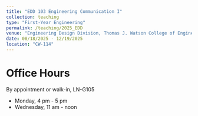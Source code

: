 ```yaml
---
title: "EDD 103 Engineering Communication I"
collection: teaching
type: "First-Year Engineering"
permalink: /teaching/2025_EDD
venue: "Engineering Design Division, Thomas J. Watson College of Engineering and Applied Science"
date: 08/18/2025 - 12/19/2025
location: "CW-114"
---
```


[//]: # (This is a comment)


Office Hours
======
By appointment or walk-in, LN-G105
- Monday, 4 pm - 5 pm
- Wednesday, 11 am - noon

<!--- This is an HTML comment in Markdown 
Heading 2
======

Heading 3
======

-->
